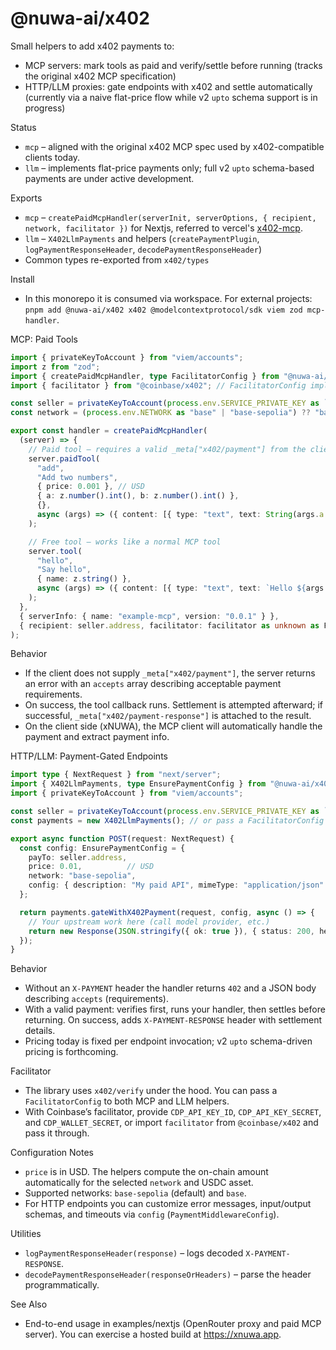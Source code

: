 # @nuwa-ai/x402

Small helpers to add x402 payments to:
- MCP servers: mark tools as paid and verify/settle before running (tracks the original x402 MCP specification)
- HTTP/LLM proxies: gate endpoints with x402 and settle automatically (currently via a naive flat-price flow while v2 `upto` schema support is in progress)

Status
- `mcp` – aligned with the original x402 MCP spec used by x402-compatible clients today.
- `llm` – implements flat-price payments only; full v2 `upto` schema-based payments are under active development.

Exports
- `mcp` – `createPaidMcpHandler(serverInit, serverOptions, { recipient, network, facilitator })` for Nextjs, referred to vercel's [x402-mcp](https://github.com/ethanniser/x402-mcp).
- `llm` – `X402LlmPayments` and helpers (`createPaymentPlugin`, `logPaymentResponseHeader`, `decodePaymentResponseHeader`)
- Common types re-exported from `x402/types`

Install
- In this monorepo it is consumed via workspace. For external projects: `pnpm add @nuwa-ai/x402 x402 @modelcontextprotocol/sdk viem zod mcp-handler`.

MCP: Paid Tools
```ts
import { privateKeyToAccount } from "viem/accounts";
import z from "zod";
import { createPaidMcpHandler, type FacilitatorConfig } from "@nuwa-ai/x402/mcp";
import { facilitator } from "@coinbase/x402"; // FacilitatorConfig implementation

const seller = privateKeyToAccount(process.env.SERVICE_PRIVATE_KEY as `0x${string}`);
const network = (process.env.NETWORK as "base" | "base-sepolia") ?? "base-sepolia";

export const handler = createPaidMcpHandler(
  (server) => {
    // Paid tool – requires a valid _meta["x402/payment"] from the client
    server.paidTool(
      "add",
      "Add two numbers",
      { price: 0.001 }, // USD
      { a: z.number().int(), b: z.number().int() },
      {},
      async (args) => ({ content: [{ type: "text", text: String(args.a + args.b) }] }),
    );

    // Free tool – works like a normal MCP tool
    server.tool(
      "hello",
      "Say hello",
      { name: z.string() },
      async (args) => ({ content: [{ type: "text", text: `Hello ${args.name}` }] }),
    );
  },
  { serverInfo: { name: "example-mcp", version: "0.0.1" } },
  { recipient: seller.address, facilitator: facilitator as unknown as FacilitatorConfig, network },
);
```
Behavior
- If the client does not supply `_meta["x402/payment"]`, the server returns an error with an `accepts` array describing acceptable payment requirements.
- On success, the tool callback runs. Settlement is attempted afterward; if successful, `_meta["x402/payment-response"]` is attached to the result.
- On the client side (xNUWA), the MCP client will automatically handle the payment and extract payment info.

HTTP/LLM: Payment-Gated Endpoints
```ts
import type { NextRequest } from "next/server";
import { X402LlmPayments, type EnsurePaymentConfig } from "@nuwa-ai/x402/llm";
import { privateKeyToAccount } from "viem/accounts";

const seller = privateKeyToAccount(process.env.SERVICE_PRIVATE_KEY as `0x${string}`);
const payments = new X402LlmPayments(); // or pass a FacilitatorConfig

export async function POST(request: NextRequest) {
  const config: EnsurePaymentConfig = {
    payTo: seller.address,
    price: 0.01,          // USD
    network: "base-sepolia",
    config: { description: "My paid API", mimeType: "application/json" },
  };

  return payments.gateWithX402Payment(request, config, async () => {
    // Your upstream work here (call model provider, etc.)
    return new Response(JSON.stringify({ ok: true }), { status: 200, headers: { "Content-Type": "application/json" } });
  });
}
```
Behavior
- Without an `X-PAYMENT` header the handler returns `402` and a JSON body describing `accepts` (requirements).
- With a valid payment: verifies first, runs your handler, then settles before returning. On success, adds `X-PAYMENT-RESPONSE` header with settlement details.
- Pricing today is fixed per endpoint invocation; v2 `upto` schema-driven pricing is forthcoming.

Facilitator
- The library uses `x402/verify` under the hood. You can pass a `FacilitatorConfig` to both MCP and LLM helpers.
- With Coinbase’s facilitator, provide `CDP_API_KEY_ID`, `CDP_API_KEY_SECRET`, and `CDP_WALLET_SECRET`, or import `facilitator` from `@coinbase/x402` and pass it through.

Configuration Notes
- `price` is in USD. The helpers compute the on-chain amount automatically for the selected `network` and USDC asset.
- Supported networks: `base-sepolia` (default) and `base`.
- For HTTP endpoints you can customize error messages, input/output schemas, and timeouts via `config` (`PaymentMiddlewareConfig`).

Utilities
- `logPaymentResponseHeader(response)` – logs decoded `X-PAYMENT-RESPONSE`.
- `decodePaymentResponseHeader(responseOrHeaders)` – parse the header programmatically.

See Also
- End-to-end usage in examples/nextjs (OpenRouter proxy and paid MCP server). You can exercise a hosted build at https://xnuwa.app.
